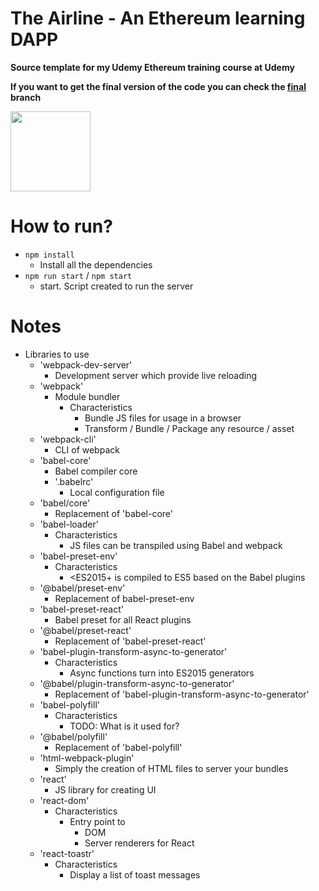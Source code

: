 # The Airline - An Ethereum learning DAPP

**Source template for my Udemy Ethereum training course at Udemy**

**If you want to get the final version of the code you can check the [final](https://github.com/CarlosLanderas/udemy-ethereum-the-airline/tree/final) branch**

<img src="http://introtocrypto.com/wp-content/uploads/2017/08/ether@2x.png" height="128" width="128">

# How to run?
* `npm install`
  * Install all the dependencies
* `npm run start` / `npm start` 
  * start. Script created to run the server

# Notes
* Libraries to use
  * 'webpack-dev-server'
    * Development server which provide live reloading
  * 'webpack'
    * Module bundler
      * Characteristics
        * Bundle JS files for usage in a browser
        * Transform / Bundle / Package any resource / asset
  * 'webpack-cli'
    * CLI of webpack
  * 'babel-core'
    * Babel compiler core
    * '.babelrc'
      * Local configuration file
  * 'babel/core'
    * Replacement of 'babel-core'
  * 'babel-loader'
    * Characteristics
      * JS files can be transpiled using Babel and webpack
  * 'babel-preset-env'
    * Characteristics
      * <ES2015+ is compiled to ES5 based on the Babel plugins
  * '@babel/preset-env'
    * Replacement of babel-preset-env
  * 'babel-preset-react'
    * Babel preset for all React plugins
  * '@babel/preset-react'
    * Replacement of 'babel-preset-react'
  * 'babel-plugin-transform-async-to-generator'
    * Characteristics
      * Async functions turn into ES2015 generators
  * '@babel/plugin-transform-async-to-generator'
    * Replacement of 'babel-plugin-transform-async-to-generator'
  * 'babel-polyfill'
    * Characteristics
      * TODO: What is it used for?
  * '@babel/polyfill'
    * Replacement of 'babel-polyfill'
  * 'html-webpack-plugin'
    * Simply the creation of HTML files to server your bundles
  * 'react'
    * JS library for creating UI
  * 'react-dom'
    * Characteristics
      * Entry point to 
        * DOM
        * Server renderers for React
  * 'react-toastr'
    * Characteristics
      * Display a list of toast messages
